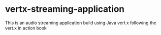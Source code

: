 # vertx-streaming-application
This is an audio streaming application build using Java vert.x following the vert.x in action book
